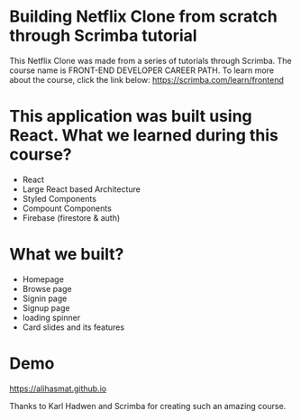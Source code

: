 # Building Netflix Clone from scratch through Scrimba tutorial

This Netflix Clone was made from a series of tutorials through Scrimba. The course name is FRONT-END DEVELOPER CAREER PATH.
To learn more about the course, click the link below:
https://scrimba.com/learn/frontend

# This application was built using React. What we learned during this course?
 - React
 - Large React based Architecture
 - Styled Components
 - Compount Components
 - Firebase (firestore & auth)
 
# What we built?
 - Homepage
 - Browse page
 - Signin page
 - Signup page
 - loading spinner
 - Card slides and its features
 
# Demo
https://alihasmat.github.io

Thanks to Karl Hadwen and Scrimba for creating such an amazing course.
